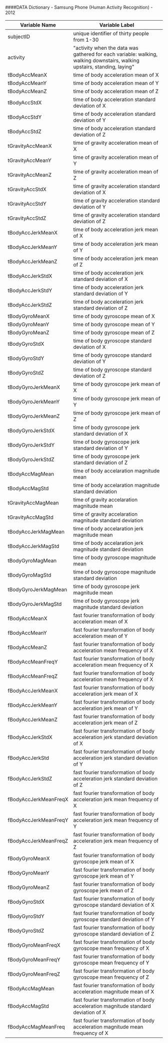 ####DATA Dictionary - Samsung Phone (Human Activity Recognition) - 2012
		
Variable Name	|	Variable Label
----------------|--------------------------------------------------
subjectID 	|	unique identifier of thirty people from 1-30		|
activity	|	"activity when the data was gathered for each variable: walking, walking downstairs, walking upstairs, standing, laying"
tBodyAccMeanX	|	time of body acceleration mean of X
tBodyAccMeanY	|	time of body acceleration mean of Y
tBodyAccMeanZ	|	time of body acceleration mean of Z
tBodyAccStdX	|	time of body acceleration standard deviation of X
tBodyAccStdY	|	time of body acceleration standard deviation of Y
tBodyAccStdZ	|	time of body acceleration standard deviation of Z
tGravityAccMeanX|	time of gravity acceleration mean of X
tGravityAccMeanY|	time of gravity acceleration mean of Y
tGravityAccMeanZ|	time of gravity acceleration mean of Z
tGravityAccStdX	|	time of gravity acceleration standard deviation of X
tGravityAccStdY	|	time of gravity acceleration standard deviation of Y
tGravityAccStdZ	|	time of gravity acceleration standard deviation of Z
tBodyAccJerkMeanX|	time of body acceleration jerk mean of X
tBodyAccJerkMeanY|	time of body acceleration jerk mean of Y
tBodyAccJerkMeanZ|	time of body acceleration jerk mean of Z
tBodyAccJerkStdX|	time of body acceleration jerk standard deviation of X
tBodyAccJerkStdY|	time of body acceleration jerk standard deviation of Y
tBodyAccJerkStdZ|	time of body acceleration jerk standard deviation of Z
tBodyGyroMeanX	|	time of body gyroscope mean of X
tBodyGyroMeanY	|	time of body gyroscope mean of Y
tBodyGyroMeanZ|	time of body gyroscope mean of Z
tBodyGyroStdX|		time of body gyroscope standard deviation of X
tBodyGyroStdY|		time of body gyroscope standard deviation of Y
tBodyGyroStdZ|		time of body gyroscope standard deviation of Z
tBodyGyroJerkMeanX|	time of body gyroscope jerk mean of X
tBodyGyroJerkMeanY|	time of body gyroscope jerk mean of Y
tBodyGyroJerkMeanZ|	time of body gyroscope jerk mean of Z
tBodyGyroJerkStdX|	time of body gyroscope jerk standard deviation of X
tBodyGyroJerkStdY|	time of body gyroscope jerk standard deviation of Y
tBodyGyroJerkStdZ|	time of body gyroscope jerk standard deviation of Z
tBodyAccMagMean	|	time of body accelaration magnitude mean 
tBodyAccMagStd	|	time of body accelaration magnitude standard deviation
tGravityAccMagMean|	time of gravity accelaration magnitude mean 
tGravityAccMagStd|	time of gravity accelaration magnitude standard deviation
tBodyAccJerkMagMean|	time of body accelaration jerk magnitude mean 
tBodyAccJerkMagStd|	time of body accelaration jerk magnitude standard deviation
tBodyGyroMagMean|	time of body gyroscope magnitude mean 
tBodyGyroMagStd	|	time of body gyroscope magnitude standard deviation
tBodyGyroJerkMagMean|	time of body gyroscope jerk magnitude mean 
tBodyGyroJerkMagStd|	time of body gyroscope jerk magnitude standard deviation 
fBodyAccMeanX	|	fast fourier transformation of body acceleration mean of X
fBodyAccMeanY	|	fast fourier transformation of body acceleration mean of Y
fBodyAccMeanZ	|	fast fourier transformation of body acceleration mean frequency of X
fBodyAccMeanFreqY|	fast fourier transformation of body acceleration mean frequency of X
fBodyAccMeanFreqZ|	fast fourier transformation of body acceleration mean frequency of X
fBodyAccJerkMeanX|	fast fourier transformation of body acceleration jerk mean  of X
fBodyAccJerkMeanY|	fast fourier transformation of body acceleration jerk mean  of Y
fBodyAccJerkMeanZ|	fast fourier transformation of body acceleration jerk mean  of Z
fBodyAccJerkStdX|	fast fourier transformation of body acceleration jerk standard deviation  of X
fBodyAccJerkStd|	fast fourier transformation of body acceleration jerk standard deviation  of Y
fBodyAccJerkStdZ|	fast fourier transformation of body acceleration jerk standard deviation  of Z
fBodyAccJerkMeanFreqX|	fast fourier transformation of body acceleration jerk mean  frequency of X
fBodyAccJerkMeanFreqY|	fast fourier transformation of body acceleration jerk mean  frequency of Y
fBodyAccJerkMeanFreqZ|	fast fourier transformation of body acceleration jerk mean  frequency of Z
fBodyGyroMeanX	|	fast fourier transformation of body gyroscope jerk mean  of X
fBodyGyroMeanY	|	fast fourier transformation of body gyroscope jerk mean  of Y
fBodyGyroMeanZ	|	fast fourier transformation of body gyroscope jerk mean  of Z
fBodyGyroStdX	|	fast fourier transformation of body gyroscope  standard deviation  of X
fBodyGyroStdY	|	fast fourier transformation of body gyroscope  standard deviation  of Y
fBodyGyroStdZ	|	fast fourier transformation of body gyroscope  standard deviation  of Z
fBodyGyroMeanFreqX|	fast fourier transformation of body  gyroscope mean frequency  of X
fBodyGyroMeanFreqY|	fast fourier transformation of body  gyroscope mean frequency  of Y
fBodyGyroMeanFreqZ|	fast fourier transformation of body  gyroscope mean frequency  of Z
fBodyAccMagMean	|	fast fourier transformation of body acceleration magnitude mean  of X
fBodyAccMagStd	|	fast fourier transformation of body acceleration magnitude standard deviation  of X
fBodyAccMagMeanFreq|	fast fourier transformation of body acceleration magnitude mean frequency of X
